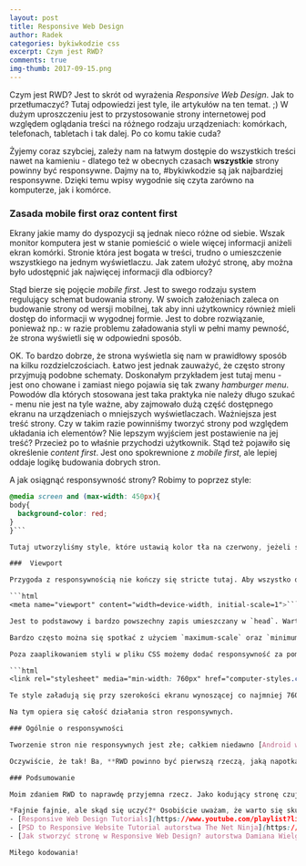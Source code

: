 ```yaml
---
layout: post
title: Responsive Web Design
author: Radek
categories: bykiwkodzie css
excerpt: Czym jest RWD?
comments: true
img-thumb: 2017-09-15.png
---
```


Czym jest RWD? Jest to skrót od wyrażenia *Responsive Web Design*. Jak to przetłumaczyć? Tutaj odpowiedzi jest tyle, ile artykułów na ten temat. ;) W dużym uproszczeniu jest to przystosowanie strony internetowej pod względem oglądania treści na różnego rodzaju urządzeniach: komórkach, telefonach, tabletach i tak dalej.  Po co komu takie cuda?

Żyjemy coraz szybciej, zależy nam na łatwym dostępie do wszystkich treści nawet na kamieniu - dlatego też w obecnych czasach **wszystkie** strony powinny być responsywne. Dajmy na to, #bykiwkodzie są jak najbardziej responsywne. Dzięki temu wpisy wygodnie się czyta zarówno na komputerze, jak i komórce.

### Zasada mobile first oraz content first

Ekrany jakie mamy do dyspozycji są jednak nieco różne od siebie. Wszak monitor  komputera jest w stanie pomieścić o wiele więcej informacji aniżeli ekran komórki. Stronie która jest bogata w treści, trudno o umieszczenie wszystkiego na jednym wyświetlaczu. Jak zatem ułożyć stronę, aby można było udostępnić jak najwięcej informacji dla odbiorcy?

Stąd bierze się pojęcie *mobile first*. Jest to swego rodzaju system regulujący schemat budowania strony. W swoich założeniach zaleca on budowanie strony od wersji mobilnej, tak aby inni użytkownicy również mieli dostęp do informacji w wygodnej formie. Jest to dobre rozwiązanie, ponieważ np.: w razie problemu załadowania styli w pełni mamy pewność, że strona wyświetli się w odpowiedni sposób.

OK. To bardzo dobrze, że strona wyświetla się nam w prawidłowy sposób na kilku rozdzielczościach. Łatwo jest jednak zauważyć, że często strony przyjmują podobne schematy. Doskonałym przykładem jest tutaj menu - jest ono chowane i zamiast niego pojawia się tak zwany *hamburger menu*. Powodów dla których stosowana jest taka praktyka nie należy długo szukać - menu nie jest na tyle ważne, aby zajmowało dużą część dostępnego ekranu na urządzeniach o mniejszych wyświetlaczach. Ważniejsza jest treść strony. Czy w takim razie powinniśmy tworzyć strony pod względem układania ich elementów? Nie lepszym wyjściem jest postawienie na jej treść? Przecież po to właśnie przychodzi użytkownik. Stąd też pojawiło się określenie *content first*. Jest ono spokrewnione z *mobile first*, ale lepiej oddaje logikę budowania dobrych stron.

A jak osiągnąć responsywność strony? Robimy to poprzez style:

```css
@media screen and (max-width: 450px){
body{
  background-color: red;
}
}```

Tutaj utworzyliśmy style, które ustawią kolor tła na czerwony, jeżeli szerokość ekranu będzie równa maksymalnie 450 pikseli. Analogicznie jest z innymi responsywni elementami.

###  Viewport

Przygoda z responsywnością nie kończy się stricte tutaj. Aby wszystko działało, musimy dodać jeszcze tak zwany *viewport*:

```html
<meta name="viewport" content="width=device-width, initial-scale=1">```

Jest to podstawowy i bardzo powszechny zapis umieszczany w `head`. Wartość `width` określa szerokość strony(czyli `device-width`), a `initial-scale` - jej przybliżenie, w tym przypadku jest to standardowe wyświetlanie strony bez zooma.

Bardzo często można się spotkać z użyciem `maximum-scale` oraz `minimum-scale`. Ich stosowanie jest złą praktyką. Określają one maksymalne oraz minimalne przybliżenie jakie użytkownik może ustawić na stronie. Do naszego interesu nie należy ograniczanie możliwości odwiedzającego stronę.

Poza zaaplikowaniem styli w pliku CSS możemy dodać responsywność za pomocą atrybutu `media` w znaczniku `link`:

```html
<link rel="stylesheet" media="min-width: 760px" href="computer-styles.css" />```

Te style załadują się przy szerokości ekranu wynoszącej co najmniej 760px. Dzięki tej metodzie dodawania styli responsywnych odchudzamy główny plik CSS i mamy pewien ład w plikach. Nie jest to jednak powszechna praktyka - odwiedzający ma do załadowania wtedy kilka plików CSS, a nie jeden. Ponadto style z reguły nie są na tyle ciężkie, aby podział był konieczny.

Na tym opiera się całość działania stron responsywnych.

### Ogólnie o responsywności

Tworzenie stron nie responsywnych jest złe; całkiem niedawno [Android wyprzedził Windowsa](http://gs.statcounter.com/press/android-overtakes-windows-for-first-time) w rankingu systemów operacyjnych w Internecie. Android jest systemem przeznaczonym przedewszystkim dla smartfonów - a za tym idzie konieczność przystosowania swoich witryn do urządzeń. Jeżeli zatem mamy tworzyć własne strony jako responsywne to warto przygotować sobie schemat, który to ułatwi. Jak wiadomo - responsywność tak naprawdę to obecnie podstawa, więc z pewnością jest przygotowane coś, co pozwoli na mniejsze tracenie czasu nad pisaniem kodu - tą rzeczą są frameworki CSS. Jednym z najpowszechniejszych jest **[Bootstrap](http://getbootstrap.com)**, który można spotkać praktycznie wszędzie. Swego czasu nawet [naskrobałem nieco więcej na jego temat](https://goo.gl/sus928). Powstaje zatem pytanie - czy warto uczyć się jak działa RWD, jak pisać kod responsywny oraz kilku innych rzeczy skoro mamy Bootstrapa i inne frameworki CSS?

Oczywiście, że tak! Ba, **RWD powinno być pierwszą rzeczą, jaką napotkamy zaraz po projektach w HTML i CSS**. Dzięki poznaniu RWD jesteśmy w stanie o wiele szybciej załapać każdy framework CSS za jaki się weźmiemy. Są one oparte na niczym innym, jak właśnie na znaczniku `media`. I jest to ważne - jeżeli zaczniemy od frameworka, nie będziemy wiedzieli jak dostosować szablon strony pod swoje potrzeby. Dlatego też zanim zaczniemy naukę Bootstrapa, Foundation czy jeszcze innego narzędzia, skupmy się na RWD.

### Podsumowanie

Moim zdaniem RWD to naprawdę przyjemna rzecz. Jako kodujący stronę czuję, że mam wpływ na elementy, ich pozycję na stronie, mogę zmienić ich wysokość oraz szerokość. To w pewnym sensie budujące, ponieważ pozwala łatwo zauważyć efekty. Uważam, że nauka RWD jest łatwa i - jak wspomniałem - to podstawą tworzenia stron.

*Fajnie fajnie, ale skąd się uczyć?* Osobiście uważam, że warto się skupić na tych oto linkach:
- [Responsive Web Design Tutorials](https://www.youtube.com/playlist?list=PL4cUxeGkcC9g9Vh9MAA-XKnfJsWZnPZFw) autorstwa The Net Ninja
- [PSD to Responsive Website Tutorial autorstwa The Net Ninja](https://www.youtube.com/playlist?list=PL4cUxeGkcC9j-0YIv3EDq58-B1yZWvw8_)
- [Jak stworzyć stronę w Responsive Web Design? autorstwa Damiana Wielgosika(kodu.je)](https://www.youtube.com/watch?v=H7LUUsbpbrg)

Miłego kodowania!
